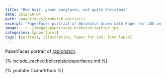```yaml
---
title: "Red hair, green sunglases, not quite Christmas"
date: 2012-10-04
path: /paperfaces/brohatch-portrait/
excerpt: "PaperFaces portrait of @brohatch drawn with Paper for iOS on an iPad."
image: ../../images/paperfaces-brohatch-twitter.jpg
categories: [paperfaces]
tags: [portrait, illustration, Paper for iOS, time lapse]
---
```


PaperFaces portrait of [@brohatch](https://twitter.com/brohatch).

{% include_cached boilerplate/paperfaces.md %}

{% youtube Csxhdfrtbuo %}
